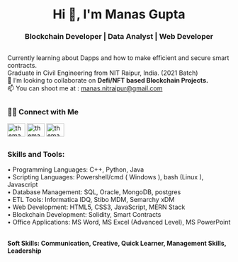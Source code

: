 
<!---
un-conditioned/un-conditioned is a ✨ special ✨ repository because its `README.md` (this file) appears on your GitHub profile.
You can click the Preview link to take a look at your changes.
--->
##
<h1 align="center">Hi 👋, I'm Manas Gupta</h1>
<h3 align="center">Blockchain Developer | Data Analyst | Web Developer  </h3>

##
Currently learning about Dapps and how to make efficient and secure smart contracts.  
Graduate in Civil Engineering from NIT Raipur, India. (2021 Batch)    
💞️ I’m looking to collaborate on **Defi/NFT based Blockchain Projects.**  
📫 You can shoot me at :  manas.nitraipur@gmail.com  

## <h3 align="left">🤝🏻 Connect with Me</h3>
<p align="left">
<a href="https://twitter.com/un_conditioned" target="blank"><img align="center" src="https://raw.githubusercontent.com/rahuldkjain/github-profile-readme-generator/master/src/images/icons/Social/twitter.svg" alt="themansigupta" height="30" width="40" /></a>
<a href="https://www.linkedin.com/in/manasnitraipur/" target="blank"><img align="center" src="https://raw.githubusercontent.com/rahuldkjain/github-profile-readme-generator/master/src/images/icons/Social/linked-in-alt.svg" alt="themansigupta_" height="30" width="40" /></a>
<a href="https://instagram.com/unconditioned.being" target="blank"><img align="center" src="https://raw.githubusercontent.com/rahuldkjain/github-profile-readme-generator/master/src/images/icons/Social/instagram.svg" alt="themansigupta_" height="30" width="40" /></a>
  
##  
<h3 align="left">Skills and Tools:</h3>
•	Programming Languages:  C++, Python, Java  <br />
•	Scripting Languages: Powershell/cmd ( Windows ), bash (Linux ), Javascript<br />
•	Database Management: SQL, Oracle, MongoDB, postgres  <br />
•	ETL Tools: Informatica IDQ, Stibo MDM, Semarchy xDM<br />
•	Web Development: HTML5, CSS3, JavaScript, MERN Stack  <br />
•	Blockchain Development: Solidity, Smart Contracts  <br />
•	Office Applications: MS Word, MS Excel (Advanced Level), MS PowerPoint  <br /><br />

 **Soft Skills: Communication, Creative, Quick Learner, Management Skills, Leadership**  <br />

